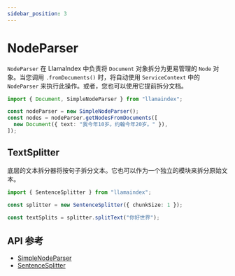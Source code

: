 ```yaml
---
sidebar_position: 3
---
```


# NodeParser

`NodeParser` 在 LlamaIndex 中负责将 `Document` 对象拆分为更易管理的 `Node` 对象。当您调用 `.fromDocuments()` 时，将自动使用 `ServiceContext` 中的 `NodeParser` 来执行此操作。或者，您也可以使用它提前拆分文档。

```typescript
import { Document, SimpleNodeParser } from "llamaindex";

const nodeParser = new SimpleNodeParser();
const nodes = nodeParser.getNodesFromDocuments([
  new Document({ text: "我今年10岁。约翰今年20岁。" }),
]);
```

## TextSplitter

底层的文本拆分器将按句子拆分文本。它也可以作为一个独立的模块来拆分原始文本。

```typescript
import { SentenceSplitter } from "llamaindex";

const splitter = new SentenceSplitter({ chunkSize: 1 });

const textSplits = splitter.splitText("你好世界");
```

## API 参考

- [SimpleNodeParser](../../api/classes/SimpleNodeParser.md)
- [SentenceSplitter](../../api/classes/SentenceSplitter.md)
